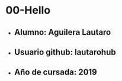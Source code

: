# 00-Hello

- ## Alumno: Aguilera Lautaro

- ## Usuario github: lautarohub

- ## Año de cursada: 2019